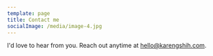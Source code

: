 ```yaml
---
template: page
title: Contact me
socialImage: /media/image-4.jpg
---
```

I'd love to hear from you. Reach out anytime at [hello@karengshih.com](mailto:hello@karengshih.com?subject=[Blog]%20Hey%20Karen).
